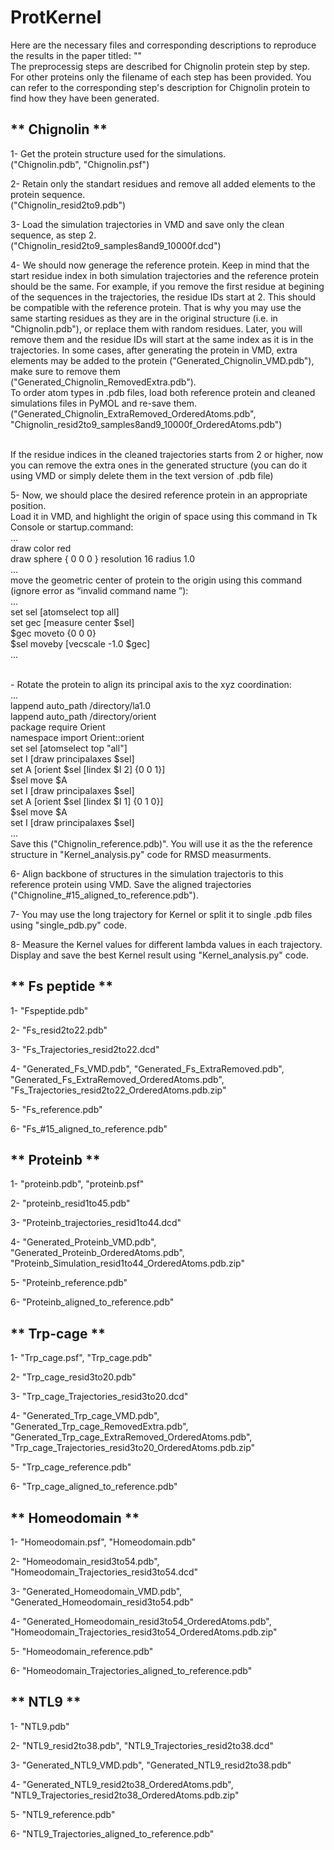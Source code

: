 # ProtKernel
Here are the necessary files and corresponding descriptions to reproduce the results in the paper titled: ""
<br /> The preprocessig steps are described for Chignolin protein step by step. For other proteins only the filename of each step has been provided. You can refer to the corresponding step's description for Chignolin protein to find how they have been generated.



** Chignolin **
---
1- Get the protein structure used for the simulations.
<br /> ("Chignolin.pdb", "Chignolin.psf")

2- Retain only the standart residues and remove all added elements to the protein sequence.
<br /> ("Chignolin_resid2to9.pdb")

3- Load the simulation trajectories in VMD and save only the clean sequence, as step 2. 
<br /> ("Chignolin_resid2to9_samples8and9_10000f.dcd")

4- We should now generage the reference protein. Keep in mind that the start residue index in both simulation trajectories and the reference protein should be the same. For example, if you remove the first residue at begining of the sequences in the trajectories, the residue IDs start at 2. This should be compatible with the reference protein. That is why you may use the same starting residues as they are in the original structure (i.e. in "Chignolin.pdb"), or replace them with random residues. Later, you will remove them and the residue IDs will start at the same index as it is in the trajectories. In some cases, after generating the protein in VMD, extra elements may be added to the protein ("Generated_Chignolin_VMD.pdb"), make sure to remove them 
<br /> ("Generated_Chignolin_RemovedExtra.pdb").
<br /> To order atom types in .pdb files, load both reference protein and cleaned simulations files in PyMOL and re-save them.
<br /> ("Generated_Chignolin_ExtraRemoved_OrderedAtoms.pdb", "Chignolin_resid2to9_samples8and9_10000f_OrderedAtoms.pdb")

<br /> If the residue indices in the cleaned trajectories starts from 2 or higher, now you can remove the extra ones in the generated structure (you can do it using VMD or simply delete them in the text version of .pdb file)

5- Now, we should place the desired reference protein in an appropriate position. 
<br /> Load it in VMD, and highlight the origin of space using this command in Tk Console or startup.command: 
<br /> ...
<br /> draw color red
<br /> draw sphere { 0 0 0 } resolution 16 radius 1.0
<br /> ...
<br /> move the geometric center of protein to the origin using this command (ignore error as “invalid command name <current geometric center>”):
<br /> ...
<br /> set sel [atomselect top all]
<br /> set gec [measure center $sel]
<br /> $gec moveto {0 0 0}
<br /> $sel moveby [vecscale -1.0 $gec]
<br /> ...

<br />- Rotate the protein to align its principal axis to the xyz coordination:
<br /> ...
<br /> lappend auto_path /directory/la1.0
<br /> lappend auto_path /directory/orient
<br /> package require Orient
<br /> namespace import Orient::orient
<br /> set sel [atomselect top "all"]
<br /> set I [draw principalaxes $sel]
<br /> set A [orient $sel [lindex $I 2] {0 0 1}]
<br /> $sel move $A
<br /> set I [draw principalaxes $sel]
<br /> set A [orient $sel [lindex $I 1] {0 1 0}]
<br /> $sel move $A
<br /> set I [draw principalaxes $sel]
<br /> ...
<br /> Save this ("Chignolin_reference.pdb)". You will use it as the the reference structure in "Kernel_analysis.py" code for RMSD measurments.

6- Align backbone of structures in the simulation trajectoris to this reference protein using VMD. Save the aligned trajectories ("Chignoline_#15_aligned_to_reference.pdb").

7- You may use the long trajectory for Kernel or split it to single .pdb files using "single_pdb.py" code.

8- Measure the Kernel values for different lambda values in each trajectory. Display and save the best Kernel result using "Kernel_analysis.py" code.


** Fs peptide **
---
1- "Fspeptide.pdb"

2- "Fs_resid2to22.pdb"

3- "Fs_Trajectories_resid2to22.dcd"

4- "Generated_Fs_VMD.pdb", "Generated_Fs_ExtraRemoved.pdb", "Generated_Fs_ExtraRemoved_OrderedAtoms.pdb", "Fs_Trajectories_resid2to22_OrderedAtoms.pdb.zip"

5- "Fs_reference.pdb"

6- "Fs_#15_aligned_to_reference.pdb"


** Proteinb **
---
1- "proteinb.pdb", "proteinb.psf"

2- "proteinb_resid1to45.pdb"

3- "Proteinb_trajectories_resid1to44.dcd"

4- "Generated_Proteinb_VMD.pdb", "Generated_Proteinb_OrderedAtoms.pdb", "Proteinb_Simulation_resid1to44_OrderedAtoms.pdb.zip"

5- "Proteinb_reference.pdb"

6- "Proteinb_aligned_to_reference.pdb"


** Trp-cage **
---
1- "Trp_cage.psf", "Trp_cage.pdb"

2- "Trp_cage_resid3to20.pdb"

3- "Trp_cage_Trajectories_resid3to20.dcd"

4- "Generated_Trp_cage_VMD.pdb", "Generated_Trp_cage_RemovedExtra.pdb", "Generated_Trp_cage_ExtraRemoved_OrderedAtoms.pdb", "Trp_cage_Trajectories_resid3to20_OrderedAtoms.pdb.zip"

5- "Trp_cage_reference.pdb"

6- "Trp_cage_aligned_to_reference.pdb"


** Homeodomain **
---
1- "Homeodomain.psf", "Homeodomain.pdb"

2- "Homeodomain_resid3to54.pdb", "Homeodomain_Trajectories_resid3to54.dcd"

3- "Generated_Homeodomain_VMD.pdb", "Generated_Homeodomain_resid3to54.pdb"

4- "Generated_Homeodomain_resid3to54_OrderedAtoms.pdb", "Homeodomain_Trajectories_resid3to54_OrderedAtoms.pdb.zip"

5- "Homeodomain_reference.pdb"

6- "Homeodomain_Trajectories_aligned_to_reference.pdb"


** NTL9 **
---
1- "NTL9.pdb"

2- "NTL9_resid2to38.pdb", "NTL9_Trajectories_resid2to38.dcd"

3- "Generated_NTL9_VMD.pdb", "Generated_NTL9_resid2to38.pdb"

4- "Generated_NTL9_resid2to38_OrderedAtoms.pdb", "NTL9_Trajectories_resid2to38_OrderedAtoms.pdb.zip"

5- "NTL9_reference.pdb"

6- "NTL9_Trajectories_aligned_to_reference.pdb"

